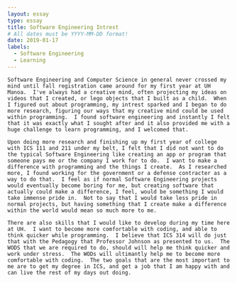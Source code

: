 ```yaml
---
layout: essay
type: essay
title: Software Engineering Intrest
# All dates must be YYYY-MM-DD format!
date: 2019-01-17
labels:
  - Software Engineering
  - Learning
---
```


    Software Engineering and Computer Science in general never crossed my mind until fall registration came around for my first year at UH Manoa.  I've always had a creative mind, often projecting my ideas on videos that I created, or lego objects that I built as a child.  When I figured out about programming, my intrest sparked and I began to do more research, figuring our ways that my creative mind could be used within programming.  I found software engineering and instantly I felt that it was exactly what I sought after and it also provided me with a huge challenge to learn programming, and I welcomed that.
    
    Upon doing more research and finishing up my first year of college with ICS 111 and 211 under my belt, I felt that I did not want to do the typical Software Engineering like creating an app or program that someone pays me or the company I work for to do.  I want to make a difference with programming and the things I create.  As I researched more, I found working for the government or a defense contracter as a way to do that.  I feel as if normal Software Engineering projects would eventually become boring for me, but creating software that actually could make a difference, I feel, would be something I would take immense pride in.  Not to say that I would take less pride in normal projects, but having something that I create make a difference within the world would mean so much more to me.
    
    There are also skills that I would like to develop during my time here at UH.  I want to become more comfortable with coding, and able to think quicker while programming.  I believe that ICS 314 will do just that with the Pedagogy that Professor Johnson as presented to us.  The WODS that we are required to do, should will help me think quicker and work under stress.  The WODs will ultimantly help me to become more comfortable with coding.  The two goals that are the most important to me are to get my degree in ICS, and get a job that I am happy with and can live the rest of my days out doing.

